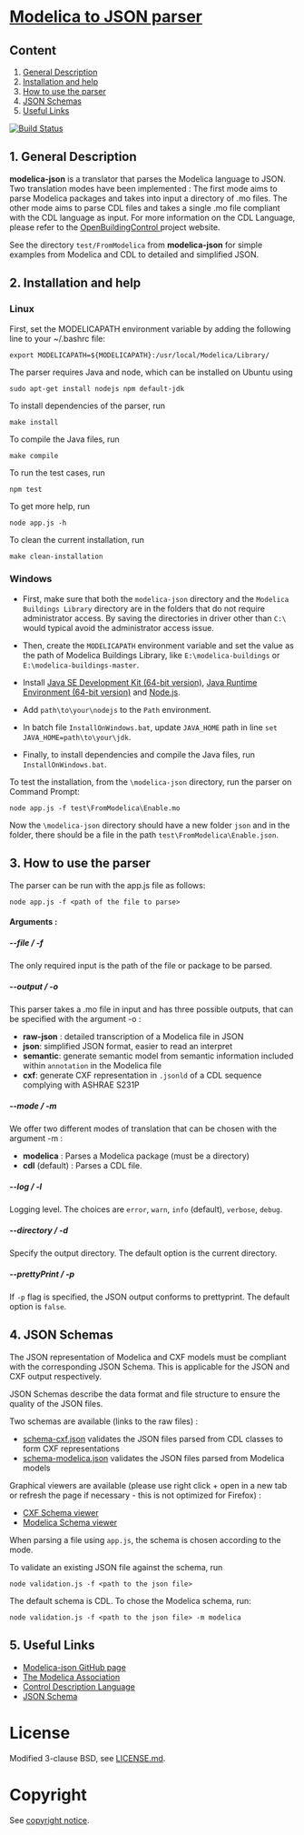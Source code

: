 # [Modelica to JSON parser](https://github.com/lbl-srg/modelica-json)

## Content
1. [General Description](##1.-general-escription)
2. [Installation and help](##2.-installation-and-help)
3. [How to use the parser](##3.-how-to-use-the-parser)
4. [JSON Schemas](##4.-json-schemas)
5. [Useful Links](##5.-useful-links)

[![Build Status](https://api.travis-ci.com/lbl-srg/modelica-json.svg?branch=master)](https://app.travis-ci.com/github/lbl-srg/modelica-json)


## 1. General Description

__modelica-json__ is a translator that parses the Modelica language to JSON. Two translation modes have been implemented :
The first mode aims to parse Modelica packages and takes into input a directory of .mo files. The other mode aims to parse CDL files and takes a single .mo file compliant with the CDL language as input. For more information on the CDL Language, please refer to the [OpenBuildingControl ](http://obc.lbl.gov/specification/cdl.html) project website.

See the directory `test/FromModelica` from __modelica-json__ for simple examples from Modelica and CDL to detailed and simplified JSON.

## 2. Installation and help

### Linux

First, set the MODELICAPATH environment variable by adding the following line to your ~/.bashrc file:
```
export MODELICAPATH=${MODELICAPATH}:/usr/local/Modelica/Library/
```

The parser requires Java and node, which can be installed on Ubuntu using
```
sudo apt-get install nodejs npm default-jdk
```

To install dependencies of the parser, run
```
make install
```
To compile the Java files, run
```
make compile
```
To run the test cases, run
```
npm test
```
To get more help, run
```
node app.js -h
```
To clean the current installation, run
```
make clean-installation
```

### Windows

- First, make sure that both the `modelica-json` directory and the `Modelica Buildings Library` directory are in the folders that do not require administrator access. 
  By saving the directories in driver other than `C:\` would typical avoid the administrator access issue.

- Then, create the `MODELICAPATH` environment variable and set the value as the path of Modelica Buildings Library, like `E:\modelica-buildings` or `E:\modelica-buildings-master`.

- Install [Java SE Development Kit (64-bit version)](https://www.oracle.com/java/technologies/javase-downloads.html), [Java Runtime Environment (64-bit version)](https://java.com/en/download/manual.jsp) and [Node.js](https://nodejs.org/en/download/).

- Add `path\to\your\nodejs` to the `Path` environment.

- In batch file `InstallOnWindows.bat`, update `JAVA_HOME` path in line `set JAVA_HOME=path\to\your\jdk`.

- Finally, to install dependencies and compile the Java files, run `InstallOnWindows.bat`.

To test the installation, from the `\modelica-json` directory, run the parser on Command Prompt:
```
node app.js -f test\FromModelica\Enable.mo
```

Now the `\modelica-json` directory should have a new folder `json` and in the folder, there should be a file in the path `test\FromModelica\Enable.json`.

## 3. How to use the parser

The parser can be run with the app.js file as follows:
```
node app.js -f <path of the file to parse>
```

#### Arguments :

##### --file / -f
The only required input is the path of the file or package to be parsed.

##### --output / -o

This parser takes a .mo file in input and has three possible outputs, that can be specified with the argument -o :

- **raw-json** : detailed transcription of a Modelica file in JSON
- **json**: simplified JSON format, easier to read an interpret
- **semantic**: generate semantic model from semantic information included within `annotation` in the Modelica file
- **cxf**: generate CXF representation in `.jsonld` of a CDL sequence complying with ASHRAE S231P 

##### --mode / -m

We offer two different modes of translation that can be chosen with the argument -m :

- **modelica** : Parses a Modelica package (must be a directory)
- **cdl** (default) : Parses a CDL file.

##### --log / -l

Logging level. The choices are `error`, `warn`, `info` (default), `verbose`, `debug`.

##### --directory / -d

Specify the output directory. The default option is the current directory.

##### --prettyPrint / -p

If `-p` flag is specified, the JSON output conforms to prettyprint. The default option is `false`.


## 4. JSON Schemas

The JSON representation of Modelica and CXF models must be compliant with the corresponding JSON Schema. This is applicable for the JSON and CXF output respectively.

JSON Schemas describe the data format and file structure to ensure the quality of the JSON files.

Two schemas are available (links to the raw files) :
- [schema-cxf.json](schema-cxf.json) validates the JSON files parsed from CDL classes to form CXF representations
- [schema-modelica.json](schema-modelica.json) validates the JSON files parsed from Modelica models

Graphical viewers are available (please use right click + open in a new tab or refresh the page if necessary - this is not optimized for Firefox) :
- [CXF Schema viewer](https://htmlpreview.github.io/?https://github.com/lbl-srg/modelica-json/blob/issue214_cxf/cxf-viz.html)
- [Modelica Schema viewer](https://htmlpreview.github.io/?https://github.com/lbl-srg/modelica-json/blob/master/modelica-viz.html)

When parsing a file using `app.js`, the schema is chosen according to the mode.

To validate an existing JSON file against the schema, run

```
node validation.js -f <path to the json file>
```
The default schema is CDL. To chose the Modelica schema, run:

```
node validation.js -f <path to the json file> -m modelica
```

## 5. Useful Links

- [Modelica-json GitHub page](https://github.com/lbl-srg/modelica-json)
- [The Modelica Association](https://www.modelica.org)
- [Control Description Language](http://obc.lbl.gov/specification/cdl.html)
- [JSON Schema](https://json-schema.org)


# License

Modified 3-clause BSD, see [LICENSE.md](LICENSE.md).

# Copyright

See [copyright notice](COPYRIGHT.md).
